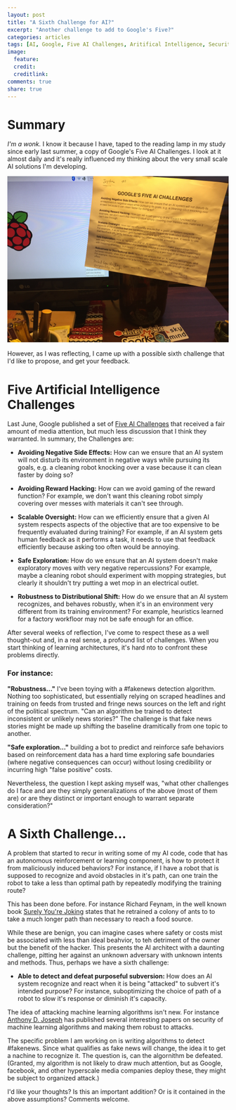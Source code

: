 ```yaml
---
layout: post
title: "A Sixth Challenge for AI?"
excerpt: "Another challenge to add to Google's Five?"
categories: articles
tags: [AI, Google, Five AI Challenges, Aritifical Intelligence, Security, Sixth Challenge]
image:
  feature: 
  credit: 
  creditlink: 
comments: true
share: true
---
```


# Summary
_I'm a wonk._ I know it because I have, taped to the reading lamp in my study since early last summer, a copy of Google's Five AI Challenges. I look at it almost daily and it's really influenced my thinking about the very small scale AI solutions I'm developing.

![center](/figures/2016-11-01-Six_AI_Challenges/2016-study.jpg) 

However, as I was reflecting, I came up with a possible sixth challenge that I'd like to propose, and get your feedback.


# Five Artificial Intelligence Challenges

Last June, Google published a set of [Five AI Challenges](http://www.dailymail.co.uk/sciencetech/article-3654714/Forget-killer-robots-Google-identifies-five-mundane-challenges-facing-artificial-intelligence-including-annoying.html) that received a fair amount of media attention, but much less discussion that I think they warranted. In summary, the Challenges are:

* __Avoiding Negative Side Effects:__ How can we ensure that an AI system will not disturb its environment in negative ways while pursuing its goals, e.g. a cleaning robot knocking over a vase because it can clean faster by doing so?

* __Avoiding Reward Hacking:__ How can we avoid gaming of the reward function? For example, we don't want this cleaning robot simply covering over messes with materials it can't see through.

* __Scalable Oversight:__ How can we efficiently ensure that a given AI system respects aspects of the objective that are too expensive to be frequently evaluated during training? For example, if an AI system gets human feedback as it performs a task, it needs to use that feedback efficiently because asking too often would be annoying.

* __Safe Exploration:__ How do we ensure that an AI system doesn't make exploratory moves with very negative repercussions? For example, maybe a cleaning robot should experiment with mopping strategies, but clearly it shouldn't try putting a wet mop in an electrical outlet.

* __Robustness to Distributional Shift:__ How do we ensure that an AI system recognizes, and behaves robustly, when it's in an environment very different from its training environment? For example, heuristics learned for a factory workfloor may not be safe enough for an office.


After several weeks of reflection, I've come to respect these as a well thought-out and, in a real sense, a profound list of challenges. When you start thinking of learning architectures, it's hard nto to confront these problems directly. 

### For instance:  
__"Robustness..."__ I've been toying with a #fakenews detection algorithm. Nothing too sophisticated, but essentially relying on scraped headlines and training on feeds from trusted and fringe news sources on the left and right of the political spectrum. "Can an algorithm be trained to detect inconsistent or unlikely news stories?" The challenge is that fake news stories might be made up shifting the baseline dramitically from one topic to another. 

__"Safe exploration..."__ building a bot to predict and reinforce safe behaviors based on reinforcement data has a hard time exploring safe boundaries (where negative consequences can occur) without losing credibility or incurring high "false positive" costs. 

Nevertheless, the question I kept asking myself was, "what other challenges do I face and are they simply generalizations of the above (most of them are) or are they distinct or important enough to warrant separate consideration?"

# A Sixth Challenge...

A problem that started to recur in writing some of my AI code, code that has an autonomous reinforcement or learning component, is how to protect it from maliciously induced behaviors? For instance, if I have a robot that is supposed to recognize and avoid obstacles in it's path, can one train the robot to take a less than optimal path by repeatedly modifying the training route?

This has been done before. For instance Richard Feynam, in the well known book [Surely You're Joking](https://www.amazon.com/Surely-Feynman-Adventures-Curious-Character/dp/0393316041) states that he retrained a colony of ants to to take a much longer path than necessary to reach a food source. 

While these are benign, you can imagine cases where safety or costs mist be associated with less than ideal beahvior, to teh detriment of the owner but the benefit of the hacker. This presents the AI architect with a daunting challenge, pitting her against an unknown adversary with unknown intents and methods. Thus, perhaps we have a sixth challenge:

* __Able to detect and defeat purposeful subversion:__ How does an AI system recognize and react when it is being "attacked" to subvert it's intended purpose? For instance, suboptimizing the choice of path of a robot to slow it's response or diminish it's capacity. 

The idea of attacking machine learning algorithms isn't new. For instance [Anthony D. Joseph](https://www2.eecs.berkeley.edu/Faculty/Homepages/joseph.html) has published several interesting papers on security of machine learning algorithms and making them robust to attacks.

The specific problem I am working on is writing algorithms to detect #fakenews. Since what qualifies as fake news will change, the idea it to get a nachine to recognize it. The question is, can the algornithm be defeated. (Granted, my algorithm is not likely to draw much attention, but as Google, facebook, and other hyperscale media companies deploy these, they might be subject to organized attack.)

I'd like your thoughts? Is this an important addition? Or is it contained in the above assumptions? Comments welcome. 













